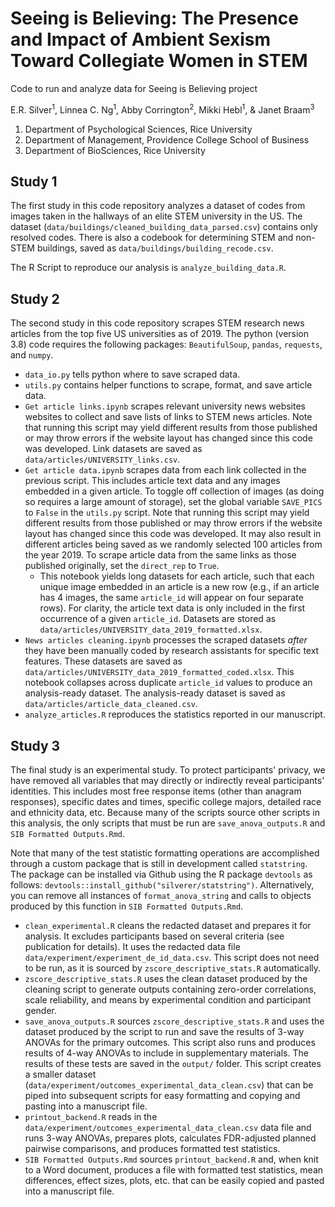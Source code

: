 # Seeing is Believing: The Presence and Impact of Ambient Sexism Toward Collegiate Women in STEM
 Code to run and analyze data for Seeing is Believing project

E.R. Silver<sup>1</sup>, Linnea C. Ng<sup>1</sup>, Abby Corrington<sup>2</sup>, Mikki Hebl<sup>1</sup>, & Janet Braam<sup>3</sup>

1. Department of Psychological Sciences, Rice University
2. Department of Management, Providence College School of Business
3. Department of BioSciences, Rice University

## Study 1

The first study in this code repository analyzes a dataset of codes from images taken in the hallways of an elite STEM university in the US. The dataset (`data/buildings/cleaned_building_data_parsed.csv`) contains only resolved codes. There is also a codebook for determining STEM and non-STEM buildings, saved as `data/buildings/building_recode.csv`.

The R Script to reproduce our analysis is `analyze_building_data.R`.

## Study 2

The second study in this code repository scrapes STEM research news articles from the top five US universities as of 2019. The python (version 3.8) code requires the following packages: `BeautifulSoup`, `pandas`, `requests`, and `numpy`.

* `data_io.py` tells python where to save scraped data. 
* `utils.py` contains helper functions to scrape, format, and save article data.
* `Get article links.ipynb` scrapes relevant university news websites websites to collect and save lists of links to STEM news articles. Note that running this script may yield different results from those published or may throw errors if the website layout has changed since this code was developed. Link datasets are saved as `data/articles/UNIVERSITY_links.csv`. 
* `Get article data.ipynb` scrapes data from each link collected in the previous script. This includes article text data and any images embedded in a given article. To toggle off collection of images (as doing so requires a large amount of storage), set the global variable `SAVE_PICS` to `False` in the `utils.py` script. Note that running this script may yield different results from those published or may throw errors if the website layout has changed since this code was developed. It may also result in different articles being saved as we randomly selected 100 articles from the year 2019. To scrape article data from the same links as those published originally, set the `direct_rep` to `True`. 
  * This notebook yields long datasets for each article, such that each unique image embedded in an article is a new row (e.g., if an article has 4 images, the same `article_id` will appear on four separate rows). For clarity, the article text data is only included in the first occurrence of a given `article_id`. Datasets are stored as `data/articles/UNIVERSITY_data_2019_formatted.xlsx`. 
* `News articles cleaning.ipynb` processes the scraped datasets _after_ they have been manually coded by research assistants for specific text features. These datasets are saved as `data/articles/UNIVERSITY_data_2019_formatted_coded.xlsx`. This notebook collapses across duplicate `article_id` values to produce an analysis-ready dataset. The analysis-ready dataset is saved as `data/articles/article_data_cleaned.csv`.
* `analyze_articles.R` reproduces the statistics reported in our manuscript. 


## Study 3

The final study is an experimental study. To protect participants' privacy, we have removed all variables that may directly or indirectly reveal participants' identities. This includes most free response items (other than anagram responses), specific dates and times, specific college majors, detailed race and ethnicity data, etc. Because many of the scripts source other scripts in this analysis, the only scripts that must be run are `save_anova_outputs.R` and `SIB Formatted Outputs.Rmd`.

Note that many of the test statistic formatting operations are accomplished through a custom package that is still in development called `statstring`. The package can be installed via Github using the R package `devtools` as follows: `devtools::install_github("silverer/statstring")`. Alternatively, you can remove all instances of `format_anova_string` and calls to objects produced by this function in `SIB Formatted Outputs.Rmd`. 

* `clean_experimental.R` cleans the redacted dataset and prepares it for analysis. It excludes participants based on several criteria (see publication for details). It uses the redacted data file `data/experiment/experiment_de_id_data.csv`. This script does not need to be run, as it is sourced by `zscore_descriptive_stats.R` automatically. 
* `zscore_descriptive_stats.R` uses the clean dataset produced by the cleaning script to generate outputs containing zero-order correlations, scale reliability, and means by experimental condition and participant gender. 
* `save_anova_outputs.R` sources `zscore_descriptive_stats.R` and uses the dataset produced by the script to run and save the results of 3-way ANOVAs for the primary outcomes. This script also runs and produces results of 4-way ANOVAs to include in supplementary materials. The results of these tests are saved in the `output/` folder. This script creates a smaller dataset (`data/experiment/outcomes_experimental_data_clean.csv`) that can be piped into subsequent scripts for easy formatting and copying and pasting into a manuscript file. 
* `printout_backend.R` reads in the `data/experiment/outcomes_experimental_data_clean.csv` data file and runs 3-way ANOVAs, prepares plots, calculates FDR-adjusted planned pairwise comparisons, and produces formatted test statistics.
* `SIB Formatted Outputs.Rmd` sources `printout_backend.R` and, when knit to a Word document, produces a file with formatted test statistics, mean differences, effect sizes, plots, etc. that can be easily copied and pasted into a manuscript file. 


